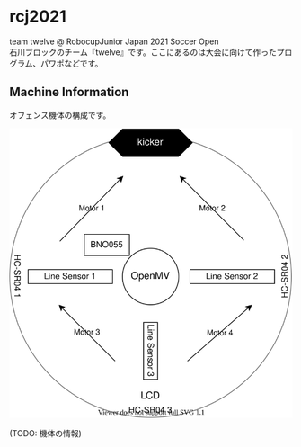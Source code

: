# rcj2021

team twelve @ RobocupJunior Japan 2021 Soccer Open<br>
石川ブロックのチーム『twelve』です。ここにあるのは大会に向けて作ったプログラム、パワポなどです。

## Machine Information

オフェンス機体の構成です。

![offense-constitution.svg](./img/offense-constitution.svg)

(TODO: 機体の情報)
